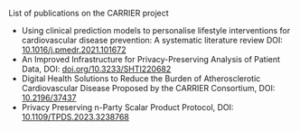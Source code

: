 List of publications on the CARRIER project

- Using clinical prediction models to personalise lifestyle interventions for cardiovascular disease prevention: A systematic literature review  DOI: [10.1016/j.pmedr.2021.101672](https://doi.org/10.1016/j.pmedr.2021.101672)
- An Improved Infrastructure for Privacy-Preserving Analysis of Patient Data, DOI: [doi.org/10.3233/SHTI220682](https://doi.org/10.3233/SHTI220682)
- Digital Health Solutions to Reduce the Burden of Atherosclerotic Cardiovascular Disease Proposed by the CARRIER Consortium, DOI: [10.2196/37437](https://cardio.jmir.org/2022/2/e37437/)
- Privacy Preserving n-Party Scalar Product Protocol, DOI: [10.1109/TPDS.2023.3238768](http://dx.doi.org/10.1109/TPDS.2023.3238768)

